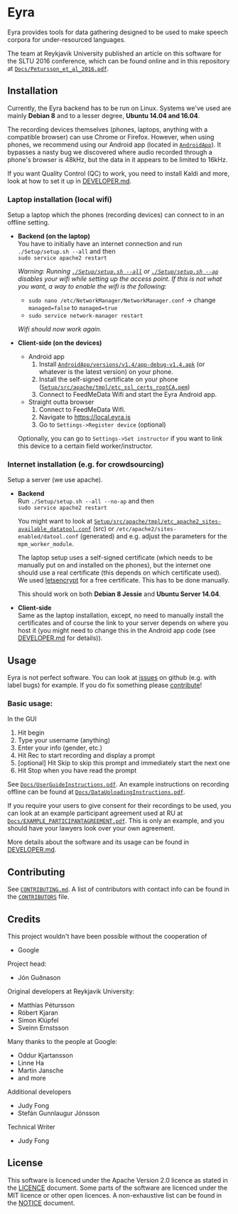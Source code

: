 # Eyra

Eyra provides tools for data gathering designed to be used to make speech corpora for under-resourced languages.  

The team at Reykjavik University published an article on this software for the SLTU 2016 conference, which can be found online and in this repository at [`Docs/Petursson_et_al_2016.pdf`](https://github.com/Eyra-is/Eyra/blob/master/Docs/Petursson_et_al_2016.pdf).

## Installation

Currently, the Eyra backend has to be run on Linux. Systems we've used are mainly **Debian 8** and to a lesser degree, **Ubuntu 14.04 and 16.04**.

The recording devices themselves (phones, laptops, anything with a compatible browser) can use Chrome or Firefox. However, when using phones, we recommend using our Android app (located in [`AndroidApp`](https://github.com/Eyra-is/Eyra/blob/master/AndroidApp)). It bypasses a nasty bug we discovered where audio recorded through a phone's browser is 48kHz, but the data in it appears to be limited to 16kHz.
    
If you want Quality Control (QC) to work, you need to install Kaldi and more, look at how to set it up in [DEVELOPER.md](https://github.com/Eyra-is/Eyra/blob/master/DEVELOPER.md). 

### Laptop installation (local wifi)

Setup a laptop which the phones (recording devices) can connect to in an offline setting.

* **Backend (on the laptop)**  
    You have to initially have an internet connection and run  
    `./Setup/setup.sh --all` and then  
    `sudo service apache2 restart`

    *Warning: Running [`./Setup/setup.sh --all`](https://github.com/Eyra-is/Eyra/tree/master/Setup/setup.sh) or [`./Setup/setup.sh --ap`](https://github.com/Eyra-is/Eyra/tree/master/Setup/setup.sh) disables your wifi while setting up the access point. If this is not what you want, a way to enable the wifi is the following:*  
    * `sudo nano /etc/NetworkManager/NetworkManager.conf` -> change `managed=false` to `managed=true`
    * `sudo service network-manager restart` 
 
    *Wifi should now work again.*
    
* **Client-side (on the devices)**
    * Android app  
        1. Install [`AndroidApp/versions/v1.4/app-debug-v1.4.apk`](https://github.com/Eyra-is/Eyra/blob/master/AndroidApp/versions/v1.4/app-debug-v1.4.apk) (or whatever is the latest version) on your phone.  
        2. Install the self-signed certificate on your phone ([`Setup/src/apache/tmpl/etc_ssl_certs_rootCA.pem`](https://github.com/Eyra-is/Eyra/tree/master/Setup/src/apache/tmpl/etc_ssl_certs_rootCA.pem))
        3. Connect to FeedMeData Wifi and start the Eyra Android app.
    * Straight outta browser  
        1. Connect to FeedMeData Wifi.
        2. Navigate to https://local.eyra.is
        3. Go to `Settings->Register device` (optional)
    
    Optionally, you can go to `Settings->Set instructor` if you want to link this device to a certain field worker/instructor.

### Internet installation (e.g. for crowdsourcing)

Setup a server (we use apache).

* **Backend**  
    Run `./Setup/setup.sh --all --no-ap` and then  
    `sudo service apache2 restart`

    You might want to look at [`Setup/src/apache/tmpl/etc_apache2_sites-available_datatool.conf`](https://github.com/Eyra-is/Eyra/tree/master/Setup/src/apache/tmpl/etc_apache2_sites-available_datatool.conf) (src) or `/etc/apache2/sites-enabled/datool.conf` (generated) and e.g. adjust the parameters for the `mpm_worker_module`.  

    The laptop setup uses a self-signed certificate (which needs to be manually put on and installed on the phones), but the internet one should use a real certificate (this depends on which certificate used). We used [letsencrypt](https://letsencrypt.org/) for a free certificate. This has to be done manually.
    
    This should work on both **Debian 8 Jessie** and **Ubuntu Server 14.04**.  
    
    
* **Client-side**  
    Same as the laptop installation, except, no need to manually install the certificates and of course the link to your server depends on where you host it (you might need to change this in the Android app code (see [DEVELOPER.md](https://github.com/Eyra-is/Eyra/tree/master/DEVELOPER.md) for details)).

## Usage

Eyra is not perfect software. You can look at [issues](https://github.com/Eyra-is/Eyra/issues) on github (e.g. with label bugs) for example. If you do fix something please [contribute](https://github.com/Eyra-is/Eyra/tree/master/CONTRIBUTING.md)!

### Basic usage:

In the GUI

1. Hit begin  
2. Type your username (anything)  
3. Enter your info (gender, etc.)
4. Hit Rec to start recording and display a prompt
5. [optional] Hit Skip to skip this prompt and immediately start the next one
6. Hit Stop when you have read the prompt

See [`Docs/UserGuideInstructions.pdf`](https://github.com/Eyra-is/Eyra/tree/master/Docs/UserGuideInstructions.pdf). An example instructions on recording offline can be found at [`Docs/DataUploadingInstructions.pdf`](https://github.com/Eyra-is/Eyra/tree/master/Docs/DataUploadingInstructions.pdf).

If you require your users to give consent for their recordings to be used, you can look at an example participant agreement used at RU at [`Docs/EXAMPLE_PARTICIPANTAGREEMENT.pdf`](https://github.com/Eyra-is/Eyra/tree/master/Docs/EXAMPLE_PARTICIPANTAGREEMENT.pdf). This is only an example, and you should have your lawyers look over your own agreement.

More details about the software and its usage can be found in [DEVELOPER.md](https://github.com/Eyra-is/Eyra/tree/master/DEVELOPER.md).

## Contributing

See [`CONTRIBUTING.md`](https://github.com/Eyra-is/Eyra/tree/master/CONTRIBUTING.md). A list of contributors with contact info can be found in the  [`CONTRIBUTORS`](https://github.com/Eyra-is/Eyra/tree/master/CONTRIBUTORS) file.

## Credits

This project wouldn't have been possible without the cooperation of 

* Google

Project head:

* Jón Guðnason

Original developers at Reykjavik University:

* Matthías Pétursson  
* Róbert Kjaran  
* Simon Klüpfel  
* Sveinn Ernstsson  

Many thanks to the people at Google:

* Oddur Kjartansson  
* Linne Ha  
* Martin Jansche  
* and more  

Additional developers
* Judy Fong
* Stefán Gunnlaugur Jónsson

Technical Writer
* Judy Fong

## License

This software is licenced under the Apache Version 2.0 licence as stated in the [LICENCE](https://github.com/Eyra-is/Eyra/tree/master/LICENSE) document. Some parts of the software are licenced under the MIT licence or other open licences. A non-exhaustive list can be found in the [NOTICE](https://github.com/Eyra-is/Eyra/tree/master/NOTICE) document.
